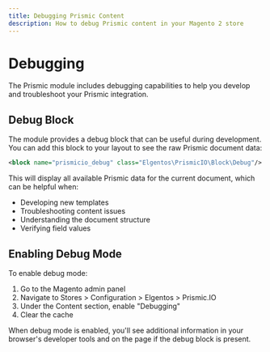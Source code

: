 ```yaml
---
title: Debugging Prismic Content
description: How to debug Prismic content in your Magento 2 store
---
```


# Debugging

The Prismic module includes debugging capabilities to help you develop and troubleshoot your Prismic integration.

## Debug Block

The module provides a debug block that can be useful during development. You can add this block to your layout to see the raw Prismic document data:

```xml
<block name="prismicio_debug" class="Elgentos\PrismicIO\Block\Debug"/>
```

This will display all available Prismic data for the current document, which can be helpful when:

- Developing new templates
- Troubleshooting content issues
- Understanding the document structure
- Verifying field values

## Enabling Debug Mode

To enable debug mode:

1. Go to the Magento admin panel
2. Navigate to Stores > Configuration > Elgentos > Prismic.IO
3. Under the Content section, enable "Debugging"
4. Clear the cache

When debug mode is enabled, you'll see additional information in your browser's developer tools and on the page if the debug block is present. 